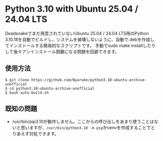 # Python 3.10 with Ubuntu 25.04 / 24.04 LTS
Deadsnakeでまだ用意されていないUbuntu 25.04 / 24.04 LTS用のPython 3.10.18を自動でビルドし、システムを破壊しないように、自動で.debを作成してインストールする簡易的なスクリプトです。
手動でsudo make installしたりして後々アンインストール困難になる問題を回避できます。

## 使用方法
```
$ git clone https://github.com/Nyaruke/python3.10-ubuntu-archive-unofficial
$ cd python3.10-ubuntu-archive-unofficial
$ bash auto-build.sh
```

## 既知の問題
- /usr/bin/pip3.10が動作しません。ここからの呼び出しをあまり使うことはないと思いますが、`/usr/bin/python3.10 -m pip`かvenvを作成することでとりあえず対処できます。